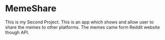 # MemeShare
This is my Second Project. This is an app which shows and allow user to share the memes to other platforms. The memes came form Reddit website though API.
